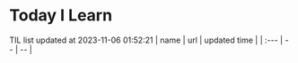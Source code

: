 # Today I Learn 
TIL list updated at 2023-11-06 01:52:21
| name | url | updated time |
| :--- | -- | -- |
